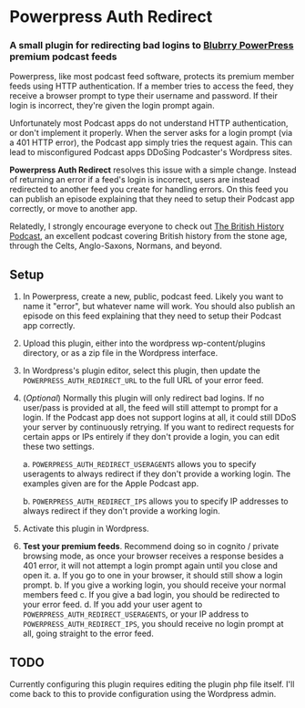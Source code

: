 # Powerpress Auth Redirect
### A small plugin for redirecting bad logins to [Blubrry PowerPress](http://wordpress.org/plugins/powerpress/ "Blubrry PowerPress") premium podcast feeds

Powerpress, like most podcast feed software, protects its premium member feeds using HTTP authentication. If a member tries to access the feed, they receive a browser prompt to type their username and password. If their login is incorrect, they're given the login prompt again.

Unfortunately most Podcast apps do not understand HTTP authentication, or don't implement it properly. When the server asks for a login prompt (via a 401 HTTP error), the Podcast app simply tries the request again. This can lead to misconfigured Podcast apps DDoSing Podcaster's Wordpress sites.

**Powerpress Auth Redirect** resolves this issue with a simple change. Instead of returning an error if a feed's login is incorrect, users are instead redirected to another feed you create for handling errors. On this feed you can publish an episode explaining that they need to setup their Podcast app correctly, or move to another app.

Relatedly, I strongly encourage everyone to check out [The British History Podcast](https://www.thebritishhistorypodcast.com/ "The British History Podcast"), an excellent podcast covering British history from the stone age, through the Celts, Anglo-Saxons, Normans, and beyond.

## Setup

1. In Powerpress, create a new, public, podcast feed. Likely you want to name it "error", but whatever name will work. You should also publish an episode on this feed explaining that they need to setup their Podcast app correctly.

1. Upload this plugin, either into the wordpress wp-content/plugins directory, or as a zip file in the Wordpress interface.

1. In Wordpress's plugin editor, select this plugin, then update the `POWERPRESS_AUTH_REDIRECT_URL` to the full URL of your error feed.

1. (*Optional*) Normally this plugin will only redirect bad logins. If no user/pass is provided at all, the feed will still attempt to prompt for a login. If the Podcast app does not support logins at all, it could still DDoS your server by continuously retrying. If you want to redirect requests for certain apps or IPs entirely if they don't provide a login, you can edit these two settings.

    a.  `POWERPRESS_AUTH_REDIRECT_USERAGENTS` allows you to specify useragents to always redirect if they don't provide a working login. The examples given are for the Apple Podcast app.
	
    b. `POWERPRESS_AUTH_REDIRECT_IPS` allows you to specify IP addresses to always redirect if they don't provide a working login.
  
1. Activate this plugin in Wordpress. 

1. **Test your premium feeds**. Recommend doing so in cognito / private browsing mode, as once your browser receives a response besides a 401 error, it will not attempt a login prompt again until you close and open it.
  a. If you go to one in your browser, it should still show a login prompt.
  b. If you give a working login, you should receive your normal members feed
  c. If you give a bad login, you should be redirected to your error feed.
  d. If you add your user agent to `POWERPRESS_AUTH_REDIRECT_USERAGENTS`, or your IP address to `POWERPRESS_AUTH_REDIRECT_IPS`, you should receive no login prompt at all, going straight to the error feed.
  
  
## TODO

Currently configuring this plugin requires editing the plugin php file itself. I'll come back to this to provide configuration using the Wordpress admin.